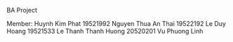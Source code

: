 BA Project

Member:
Huynh Kim Phat 19521992
Nguyen Thua An Thai 19522192
Le Duy Hoang 19521533
Le Thanh Thanh Huong 20520201
Vu Phuong Linh
